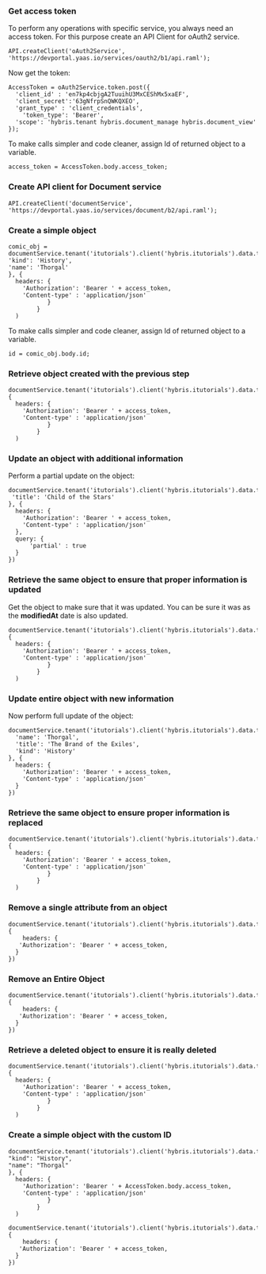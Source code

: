 





<div class="notebook" id="staticInteractiveoverview_hipsteripsum">

  <div class="notebook__static-tutorial" data-tutorial="overview_hipsteripsum" data-is-quick-setup="true" data-link="https://yaas.github.io/chewie-sample-result/build/embedded.html#overview_hipsteripsum">
   
   
   <h3 id="get-access-token">Get access token</h3>
<p>To perform any operations with specific service, you always need an access token. For this purpose create an API Client for oAuth2 service.</p>
<pre class="highlight"><code class="hljs javascript">API.createClient(<span class="hljs-string">'oAuth2Service'</span>,
<span class="hljs-string">'https://devportal.yaas.io/services/oauth2/b1/api.raml'</span>);
</code></pre>
<p>Now get the token:</p>
<pre class="highlight"><code class="hljs javascript">AccessToken = oAuth2Service.token.post({
  <span class="hljs-string">'client_id'</span> : <span class="hljs-string">'en7kp4cbjgA2TuuihU3MxCEShMx5xaEF'</span>,
  <span class="hljs-string">'client_secret'</span>:<span class="hljs-string">'63gNfrpSnQWKQXEO'</span>,
  <span class="hljs-string">'grant_type'</span> : <span class="hljs-string">'client_credentials'</span>,
    <span class="hljs-string">'token_type'</span>: <span class="hljs-string">'Bearer'</span>,
  <span class="hljs-string">'scope'</span>: <span class="hljs-string">'hybris.tenant hybris.document_manage hybris.document_view'</span>
});
</code></pre>
<p>To make calls simpler and code cleaner, assign Id of returned object to a variable.</p>
<pre class="highlight"><code class="hljs javascript">access_token = AccessToken.body.access_token;
</code></pre>
<h3 id="create-api-client-for-document-service">Create API client for Document service</h3>
<pre class="highlight"><code class="hljs javascript">API.createClient(<span class="hljs-string">'documentService'</span>,
<span class="hljs-string">'https://devportal.yaas.io/services/document/b2/api.raml'</span>);
</code></pre>
<h3 id="create-a-simple-object">Create a simple object</h3>
<pre class="highlight"><code class="hljs javascript">comic_obj = documentService.tenant(<span class="hljs-string">'itutorials'</span>).client(<span class="hljs-string">'hybris.itutorials'</span>).data.type(<span class="hljs-string">'comic'</span>).post({
<span class="hljs-string">'kind'</span>: <span class="hljs-string">'History'</span>,
<span class="hljs-string">'name'</span>: <span class="hljs-string">'Thorgal'</span>
}, {
  headers: {
    <span class="hljs-string">'Authorization'</span>: <span class="hljs-string">'Bearer '</span> + access_token,
    <span class="hljs-string">'Content-type'</span> : <span class="hljs-string">'application/json'</span>
           }
        }
  )
</code></pre>
<p>To make calls simpler and code cleaner, assign Id of returned object to a variable.</p>
<pre class="highlight"><code class="hljs javascript">id = comic_obj.body.id;
</code></pre>
<h3 id="retrieve-object-created-with-the-previous-step">Retrieve object created with the previous step</h3>
<pre class="highlight"><code class="hljs javascript">documentService.tenant(<span class="hljs-string">'itutorials'</span>).client(<span class="hljs-string">'hybris.itutorials'</span>).data.type(<span class="hljs-string">'comic'</span>).dataId(id).get(<span class="hljs-literal">null</span>, {
  headers: {
    <span class="hljs-string">'Authorization'</span>: <span class="hljs-string">'Bearer '</span> + access_token,
    <span class="hljs-string">'Content-type'</span> : <span class="hljs-string">'application/json'</span>
           }
        }
  )
</code></pre>
<h3 id="update-an-object-with-additional-information">Update an object with additional information</h3>
<p>Perform a partial update on the object:</p>
<pre class="highlight"><code class="hljs javascript">documentService.tenant(<span class="hljs-string">'itutorials'</span>).client(<span class="hljs-string">'hybris.itutorials'</span>).data.type(<span class="hljs-string">'comic'</span>).dataId(id).put({
 <span class="hljs-string">'title'</span>: <span class="hljs-string">'Child of the Stars'</span>
}, {
  headers: {
    <span class="hljs-string">'Authorization'</span>: <span class="hljs-string">'Bearer '</span> + access_token,
    <span class="hljs-string">'Content-type'</span> : <span class="hljs-string">'application/json'</span>
  },
  query: {
      <span class="hljs-string">'partial'</span> : <span class="hljs-literal">true</span>
  }
})
</code></pre>
<h3 id="retrieve-the-same-object-to-ensure-that-proper-information-is-updated">Retrieve the same object to ensure that proper information is updated</h3>
<p>Get the object to make sure that it was updated. You can be sure it was as the <strong>modifiedAt</strong> date is also updated.</p>
<pre class="highlight"><code class="hljs javascript">documentService.tenant(<span class="hljs-string">'itutorials'</span>).client(<span class="hljs-string">'hybris.itutorials'</span>).data.type(<span class="hljs-string">'comic'</span>).dataId(id).get(<span class="hljs-literal">null</span>, {
  headers: {
    <span class="hljs-string">'Authorization'</span>: <span class="hljs-string">'Bearer '</span> + access_token,
    <span class="hljs-string">'Content-type'</span> : <span class="hljs-string">'application/json'</span>
           }
        }
  )
</code></pre>
<h3 id="update-entire-object-with-new-information">Update entire object with new information</h3>
<p>Now perform full update of the object:</p>
<pre class="highlight"><code class="hljs javascript">documentService.tenant(<span class="hljs-string">'itutorials'</span>).client(<span class="hljs-string">'hybris.itutorials'</span>).data.type(<span class="hljs-string">'comic'</span>).dataId(id).put({
  <span class="hljs-string">'name'</span>: <span class="hljs-string">'Thorgal'</span>,
  <span class="hljs-string">'title'</span>: <span class="hljs-string">'The Brand of the Exiles'</span>,
  <span class="hljs-string">'kind'</span>: <span class="hljs-string">'History'</span>
}, {
  headers: {
    <span class="hljs-string">'Authorization'</span>: <span class="hljs-string">'Bearer '</span> + access_token,
    <span class="hljs-string">'Content-type'</span> : <span class="hljs-string">'application/json'</span>
  }
})
</code></pre>
<h3 id="retrieve-the-same-object-to-ensure-proper-information-is-replaced">Retrieve the same object to ensure proper information is replaced</h3>
<pre class="highlight"><code class="hljs javascript">documentService.tenant(<span class="hljs-string">'itutorials'</span>).client(<span class="hljs-string">'hybris.itutorials'</span>).data.type(<span class="hljs-string">'comic'</span>).dataId(id).get(<span class="hljs-literal">null</span>, {
  headers: {
    <span class="hljs-string">'Authorization'</span>: <span class="hljs-string">'Bearer '</span> + access_token,
    <span class="hljs-string">'Content-type'</span> : <span class="hljs-string">'application/json'</span>
           }
        }
  )
</code></pre>
<h3 id="remove-a-single-attribute-from-an-object">Remove a single attribute from an object</h3>
<pre class="highlight"><code class="hljs javascript">documentService.tenant(<span class="hljs-string">'itutorials'</span>).client(<span class="hljs-string">'hybris.itutorials'</span>).data.type(<span class="hljs-string">'comic'</span>).dataId(id).attributeName(<span class="hljs-string">'name'</span>).delete(<span class="hljs-literal">null</span>, {
    headers: {
   <span class="hljs-string">'Authorization'</span>: <span class="hljs-string">'Bearer '</span> + access_token,
  }
})
</code></pre>
<h3 id="remove-an-entire-object">Remove an Entire Object</h3>
<pre class="highlight"><code class="hljs javascript">documentService.tenant(<span class="hljs-string">'itutorials'</span>).client(<span class="hljs-string">'hybris.itutorials'</span>).data.type(<span class="hljs-string">'comic'</span>).dataId(id).delete(<span class="hljs-literal">null</span>, {
    headers: {
   <span class="hljs-string">'Authorization'</span>: <span class="hljs-string">'Bearer '</span> + access_token,
  }
})
</code></pre>
<h3 id="retrieve-a-deleted-object-to-ensure-it-is-really-deleted">Retrieve a deleted object to ensure it is really deleted</h3>
<pre class="highlight"><code class="hljs javascript">documentService.tenant(<span class="hljs-string">'itutorials'</span>).client(<span class="hljs-string">'hybris.itutorials'</span>).data.type(<span class="hljs-string">'comic'</span>).dataId(id).get(<span class="hljs-literal">null</span>, {
  headers: {
    <span class="hljs-string">'Authorization'</span>: <span class="hljs-string">'Bearer '</span> + access_token,
    <span class="hljs-string">'Content-type'</span> : <span class="hljs-string">'application/json'</span>
           }
        }
  )
</code></pre>
<h3 id="create-a-simple-object-with-the-custom-id">Create a simple object with the custom ID</h3>
<pre class="highlight"><code class="hljs javascript">documentService.tenant(<span class="hljs-string">'itutorials'</span>).client(<span class="hljs-string">'hybris.itutorials'</span>).data.type(<span class="hljs-string">'comic'</span>).dataId(<span class="hljs-string">'sampleId'</span>).post({
<span class="hljs-string">"kind"</span>: <span class="hljs-string">"History"</span>,
<span class="hljs-string">"name"</span>: <span class="hljs-string">"Thorgal"</span>
}, {
  headers: {
    <span class="hljs-string">'Authorization'</span>: <span class="hljs-string">'Bearer '</span> + AccessToken.body.access_token,
    <span class="hljs-string">'Content-type'</span> : <span class="hljs-string">'application/json'</span>
           }
        }
  )
</code></pre>
<pre class="highlight"><code class="hljs javascript">documentService.tenant(<span class="hljs-string">'itutorials'</span>).client(<span class="hljs-string">'hybris.itutorials'</span>).data.type(<span class="hljs-string">'comic'</span>).dataId(<span class="hljs-string">'sampleId'</span>).delete(<span class="hljs-literal">null</span>, {
    headers: {
   <span class="hljs-string">'Authorization'</span>: <span class="hljs-string">'Bearer '</span> + access_token,
  }
})
</code></pre>

  </div>

  <div id="notebookoverview_hipsteripsum">
    <iframe style="min-height: 430px;" class="notebook__interactive-tutorial u-transition-all width-100 interactive-tutorial" src="" scrolling="no" frameBorder="0" id="overview_hipsteripsum"></iframe>
  </div>

  <div class="notebook__loader">

  </div>

</div> <!-- ---
---
id: overview_hipsteripsum
title: 'Perform Simple CRUD Operations'
type: 'Tutorial'
service: 'Document'
interactive: true
order: 40
---

### Get access token

To perform any operations with specific service, you always need an access token. For this purpose create an API Client for oAuth2 service.

```javascript
API.createClient('oAuth2Service',
'https://devportal.yaas.io/services/oauth2/b1/api.raml');
```

Now get the token:

```javascript
AccessToken = oAuth2Service.token.post({
  'client_id' : 'en7kp4cbjgA2TuuihU3MxCEShMx5xaEF',
  'client_secret':'63gNfrpSnQWKQXEO',
  'grant_type' : 'client_credentials',
    'token_type': 'Bearer',
  'scope': 'hybris.tenant hybris.document_manage hybris.document_view'
});
```

To make calls simpler and code cleaner, assign Id of returned object to a variable.

```javascript
access_token = AccessToken.body.access_token;
```

### Create API client for Document service


```javascript
API.createClient('documentService',
'https://devportal.yaas.io/services/document/b2/api.raml');
```

### Create a simple object


```javascript
comic_obj = documentService.tenant('itutorials').client('hybris.itutorials').data.type('comic').post({
'kind': 'History',
'name': 'Thorgal'
}, {
  headers: {
    'Authorization': 'Bearer ' + access_token,
    'Content-type' : 'application/json'
           }
		}
  )
```

To make calls simpler and code cleaner, assign Id of returned object to a variable.


```javascript
id = comic_obj.body.id;
```

### Retrieve object created with the previous step


```javascript
documentService.tenant('itutorials').client('hybris.itutorials').data.type('comic').dataId(id).get(null, {
  headers: {
    'Authorization': 'Bearer ' + access_token,
    'Content-type' : 'application/json'
           }
		}
  )
```

### Update an object with additional information

Perform a partial update on the object:

```javascript
documentService.tenant('itutorials').client('hybris.itutorials').data.type('comic').dataId(id).put({
 'title': 'Child of the Stars'
}, {
  headers: {
    'Authorization': 'Bearer ' + access_token,
    'Content-type' : 'application/json'
  },
  query: {
  	'partial' : true
  }
})
```

### Retrieve the same object to ensure that proper information is updated


Get the object to make sure that it was updated. You can be sure it was as the **modifiedAt** date is also updated.


```javascript
documentService.tenant('itutorials').client('hybris.itutorials').data.type('comic').dataId(id).get(null, {
  headers: {
    'Authorization': 'Bearer ' + access_token,
    'Content-type' : 'application/json'
           }
		}
  )
```

### Update entire object with new information

Now perform full update of the object:

```javascript
documentService.tenant('itutorials').client('hybris.itutorials').data.type('comic').dataId(id).put({
  'name': 'Thorgal',
  'title': 'The Brand of the Exiles',
  'kind': 'History'
}, {
  headers: {
    'Authorization': 'Bearer ' + access_token,
    'Content-type' : 'application/json'
  }
})
```

### Retrieve the same object to ensure proper information is replaced


```javascript
documentService.tenant('itutorials').client('hybris.itutorials').data.type('comic').dataId(id).get(null, {
  headers: {
    'Authorization': 'Bearer ' + access_token,
    'Content-type' : 'application/json'
           }
		}
  )
```

### Remove a single attribute from an object


```javascript
documentService.tenant('itutorials').client('hybris.itutorials').data.type('comic').dataId(id).attributeName('name').delete(null, {
	headers: {
   'Authorization': 'Bearer ' + access_token,
  }
})
```

### Remove an Entire Object


```javascript
documentService.tenant('itutorials').client('hybris.itutorials').data.type('comic').dataId(id).delete(null, {
	headers: {
   'Authorization': 'Bearer ' + access_token,
  }
})
```

### Retrieve a deleted object to ensure it is really deleted


```javascript
documentService.tenant('itutorials').client('hybris.itutorials').data.type('comic').dataId(id).get(null, {
  headers: {
    'Authorization': 'Bearer ' + access_token,
    'Content-type' : 'application/json'
           }
		}
  )
```

### Create a simple object with the custom ID



```javascript
documentService.tenant('itutorials').client('hybris.itutorials').data.type('comic').dataId('sampleId').post({
"kind": "History",
"name": "Thorgal"
}, {
  headers: {
    'Authorization': 'Bearer ' + AccessToken.body.access_token,
    'Content-type' : 'application/json'
           }
		}
  )
```

```javascript
documentService.tenant('itutorials').client('hybris.itutorials').data.type('comic').dataId('sampleId').delete(null, {
	headers: {
   'Authorization': 'Bearer ' + access_token,
  }
})
```
 -->